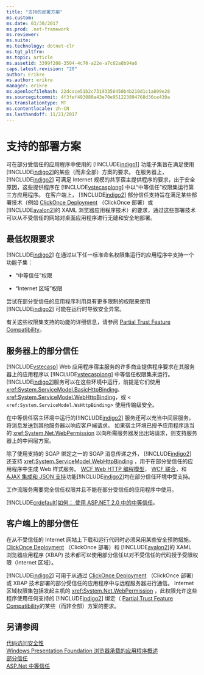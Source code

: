```yaml
---
title: "支持的部署方案"
ms.custom: 
ms.date: 03/30/2017
ms.prod: .net-framework
ms.reviewer: 
ms.suite: 
ms.technology: dotnet-clr
ms.tgt_pltfrm: 
ms.topic: article
ms.assetid: 3399f208-3504-4c70-a22e-a7c02a8b94a6
caps.latest.revision: "20"
author: Erikre
ms.author: erikre
manager: erikre
ms.openlocfilehash: 22dcace51b2c73193356450b4b210d1c1a899e28
ms.sourcegitcommit: 4f3fef493080a43e70e951223894768d36ce430a
ms.translationtype: MT
ms.contentlocale: zh-CN
ms.lasthandoff: 11/21/2017
---
```

# <a name="supported-deployment-scenarios"></a>支持的部署方案
可在部分受信任的应用程序中使用的 [!INCLUDE[indigo1](../../../../includes/indigo1-md.md)] 功能子集旨在满足使用 [!INCLUDE[indigo2](../../../../includes/indigo2-md.md)]的某些（而非全部）方案的要求。 在服务器上， [!INCLUDE[indigo2](../../../../includes/indigo2-md.md)] 可满足 Internet 规模的共享宿主提供程序的要求，出于安全原因，这些提供程序在 [!INCLUDE[vstecasplong](../../../../includes/vstecasplong-md.md)] 中以“中等信任”权限集运行第三方应用程序。 在客户端上， [!INCLUDE[indigo2](../../../../includes/indigo2-md.md)] 部分信任支持旨在满足某些部署技术（例如 [ClickOnce Deployment](http://go.microsoft.com/fwlink/?LinkId=83712) （ClickOnce 部署）或 [!INCLUDE[avalon2](../../../../includes/avalon2-md.md)]的 XAML 浏览器应用程序技术）的要求，通过这些部署技术可以从不受信任的网站对桌面应用程序进行无缝和安全地部署。  
  
## <a name="minimum-permission-requirements"></a>最低权限要求  
 [!INCLUDE[indigo2](../../../../includes/indigo2-md.md)] 在通过以下任一标准命名权限集运行的应用程序中支持一个功能子集：  
  
-   “中等信任”权限  
  
-   “Internet 区域”权限  
  
 尝试在部分受信任的应用程序利用具有更多限制的权限来使用 [!INCLUDE[indigo2](../../../../includes/indigo2-md.md)] 可能在运行时导致安全异常。  
  
 有关这些权限集支持的功能的详细信息，请参阅 [Partial Trust Feature Compatibility](../../../../docs/framework/wcf/feature-details/partial-trust-feature-compatibility.md)。  
  
## <a name="partial-trust-on-the-server"></a>服务器上的部分信任  
 [!INCLUDE[vstecasp](../../../../includes/vstecasp-md.md)] Web 应用程序宿主服务的许多商业提供程序要求在其服务器上的应用程序以 [!INCLUDE[vstecasplong](../../../../includes/vstecasplong-md.md)] 中等信任权限集来运行。 [!INCLUDE[indigo2](../../../../includes/indigo2-md.md)]服务可以在这些环境中运行，前提是它们使用<xref:System.ServiceModel.BasicHttpBinding>、 <xref:System.ServiceModel.WebHttpBinding>，或 <<!--zz xref:System.ServiceModel.WsHttpBinding --> `xref:System.ServiceModel.WsHttpBinding`> 使用传输级安全。  
  
 在中等信任宿主环境中运行的[!INCLUDE[indigo2](../../../../includes/indigo2-md.md)] 服务还可以充当中间层服务，将消息发送到其他服务器以响应客户端请求。 如果宿主环境已授予应用程序适当的 <xref:System.Net.WebPermission> 以向所需服务器发出出站请求，则支持服务器上的中间层方案。  
  
 除了使用支持的 SOAP 绑定之一的 SOAP 消息传递之外， [!INCLUDE[indigo2](../../../../includes/indigo2-md.md)] 还支持 <xref:System.ServiceModel.WebHttpBinding> ，用于在部分受信任的应用程序中生成 Web 样式服务。 [WCF Web HTTP 编程模型](../../../../docs/framework/wcf/feature-details/wcf-web-http-programming-model.md)， [WCF 联合](../../../../docs/framework/wcf/feature-details/wcf-syndication.md)，和[AJAX 集成和 JSON 支持](../../../../docs/framework/wcf/feature-details/ajax-integration-and-json-support.md)功能[!INCLUDE[indigo2](../../../../includes/indigo2-md.md)]均在部分信任环境中受支持。  
  
 工作流服务需要完全信任权限并且不能在部分受信任的应用程序中使用。  
  
 [!INCLUDE[crdefault](../../../../includes/crdefault-md.md)][如何： 使用 ASP.NET 2.0 中的中等信任](http://go.microsoft.com/fwlink/?LinkId=84603)。  
  
## <a name="partial-trust-on-the-client"></a>客户端上的部分信任  
 在从不受信任的 Internet 网站上下载和运行代码时必须采用某些安全预防措施。 [ClickOnce Deployment](http://go.microsoft.com/fwlink/?LinkId=83712) （ClickOnce 部署）和 [!INCLUDE[avalon2](../../../../includes/avalon2-md.md)]的 XAML 浏览器应用程序 (XBAP) 技术都可以使用部分信任以对不受信任的代码授予受限权限（Internet 区域）。  
  
 [!INCLUDE[indigo2](../../../../includes/indigo2-md.md)] 可用于从通过 [ClickOnce Deployment](http://go.microsoft.com/fwlink/?LinkId=83712) （ClickOnce 部署）或 XBAP 技术部署的部分受信任的应用程序中与远程服务器进行通信。 Internet 区域权限集包括发起主机的 <xref:System.Net.WebPermission> ，此权限允许这些程序使用任何支持的 [!INCLUDE[indigo2](../../../../includes/indigo2-md.md)] 绑定（ [Partial Trust Feature Compatibility](../../../../docs/framework/wcf/feature-details/partial-trust-feature-compatibility.md)的某些（而非全部）方案的要求。  
  
## <a name="see-also"></a>另请参阅  
 [代码访问安全性](http://go.microsoft.com/fwlink/?LinkId=83717)  
 [Windows Presentation Foundation 浏览器承载的应用程序概述](http://go.microsoft.com/fwlink/?LinkId=98397)  
 [部分信任](../../../../docs/framework/wcf/feature-details/partial-trust.md)  
 [ASP.Net 中等信任](http://go.microsoft.com/fwlink/?LinkId=69328)
